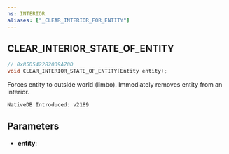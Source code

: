 ```yaml
---
ns: INTERIOR
aliases: ["_CLEAR_INTERIOR_FOR_ENTITY"]
---
```

## CLEAR_INTERIOR_STATE_OF_ENTITY

```c
// 0x85D5422B2039A70D
void CLEAR_INTERIOR_STATE_OF_ENTITY(Entity entity);
```
Forces entity to outside world (limbo).
Immediately removes entity from an interior.

```
NativeDB Introduced: v2189
```

## Parameters
* **entity**:
